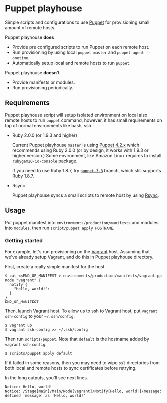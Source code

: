 Puppet playhouse
================

Simple scripts and configurations to use [Puppet](https://puppetlabs.com/) for provisioning small amount of remote hosts.

Puppet playhouse __does__

 * Provide pre configured scripts to run Puppet on each remote host.
 * Run provisioning by using local `puppet master` and `puppet agent --onetime`.
 * Automatically setup local and remote hosts to run `puppet`.

Puppet playhouse __doesn't__

 * Provide manifests or modules.
 * Run provisioning periodically.

Requirements
------------

Puppet playhouse script will setup isolated environment on local also remote hosts to run `puppet` command, however, it has small requirements on top of normal environments like bash, ssh.

 * Ruby 2.0.0 (or 1.9.3 and higher)

    Current Puppet playhouse `master` is using [Puppet 4.2.x](http://docs.puppetlabs.com/puppet/4.2/reference/system_requirements.html#ruby) which recommends using Ruby 2.0.0 (or by design, it works with 1.9.3 or higher version.) Some environment, like Amazon Linux requires to install `rubygem20-io-console` package.

    If you need to use Ruby 1.8.7, try [`puppet-3.8`](https://github.com/niw/puppet_playhouse/tree/puppet-3.8) branch, which still supports Ruby 1.8.7.

 * Rsync

    Puppet playhouse syncs a small scripts to remote host by using [Rsync](https://rsync.samba.org/).

Usage
-----

Put puppet manifest into `environments/production/manifests` and modules into `modules`, then run `script/puppet apply HOSTNAME`.

### Getting started

For example, let's run provisioning on the [Vagrant](https://www.vagrantup.com/) host.
Assuming that we've already setup Vagrant, and do this in Puppet playhouse directory.

First, create a really simple manifest for the host.

    $ cat <<END_OF_MANIFEST > environments/production/manifests/vagrant.pp
    node "vagrant" {
      notify {
        "Hello, world!":
      }
    }
    END_OF_MANIFEST

Then, launch Vagrant host.
To allow us to ssh to Vagrant host, put `vagrant ssh-config` to your `~/.ssh/config`.

    $ vagrant up
    $ vagrant ssh-config >> ~/.ssh/config

Then run `scripts/puppet`. Note that `default` is the hostname added by `vagrant ssh-config`.

    $ scripts/puppet apply default

If it failed in some reasons, then you may need to wipe `ssl` directories from both local and remote hosts to sync certificates before retrying.

In the long outputs, you'll see next lines.

    Notice: Hello, world!
    Notice: /Stage[main]/Main/Node[vagrant]/Notify[Hello, world!]/message: defined 'message' as 'Hello, world!'